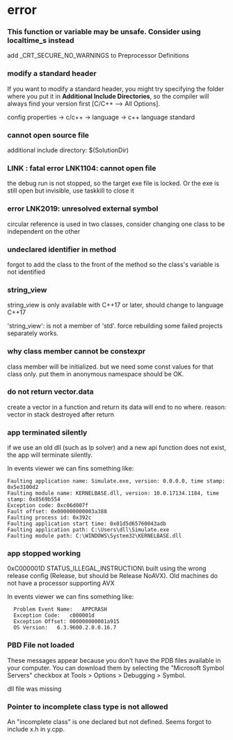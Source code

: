 # error

### This function or variable may be unsafe. Consider using localtime_s instead
add _CRT_SECURE_NO_WARNINGS to Preprocessor Definitions

### modify a standard header
If you want to modify a standard header, you might try specifying the folder where you put it in **Additional Include Directories**, so the compiler will always find your version first [C/C++ --> All Options].

config properties -> c/c++ -> language -> c++ language standard

### cannot open source file
additional include directory: $(SolutionDir)

### LINK : fatal error LNK1104: cannot open file
the debug run is not stopped, so the target exe file is locked. Or the exe is still open but invisible, use taskkill to close it

### error LNK2019: unresolved external symbol
circular reference is used in two classes, consider changing one class to be independent on the other

### undeclared identifier in method
forgot to add the class to the front of the method so the class's variable is not identified

### string_view
string_view is only available with C++17 or later, should change to language C++17  

'string_view': is not a member of 'std'. force rebuilding some failed projects separately works.

### why class member cannot be constexpr
class member will be initialized. but we need some const values for that class only.
put them in anonymous namespace should be OK. 

### do not return vector.data
create a vector in a function and return its data will end to no where. reason: vector in stack destroyed after return

### app terminated silently
if we use an old dll (such as lp solver) and a new api function does not exist, the app will terminate silently.

In events viewer we can fins something like:
```
Faulting application name: Simulate.exe, version: 0.0.0.0, time stamp: 0x5e3100d2
Faulting module name: KERNELBASE.dll, version: 10.0.17134.1184, time stamp: 0x8569b554
Exception code: 0xc06d007f
Fault offset: 0x000000000003a388
Faulting process id: 0x392c
Faulting application start time: 0x01d5d65760043adb
Faulting application path: C:\Users\dll\Simulate.exe
Faulting module path: C:\WINDOWS\System32\KERNELBASE.dll
```

### app stopped working
0xC000001D STATUS_ILLEGAL_INSTRUCTION\\
built using the wrong release config (Release, but should be Release NoAVX). Old machines do not have a processor supporting AVX

In events viewer we can fins something like:
```
  Problem Event Name:	APPCRASH
  Exception Code:	c000001d
  Exception Offset:	000000000001a915
  OS Version:	6.3.9600.2.0.0.16.7
```

### PBD File not loaded
These messages appear because you don't have the PDB files available in your computer. You can download them by selecting the "Microsoft Symbol Servers" checkbox at Tools > Options > Debugging > Symbol.

dll file was missing

### Pointer to incomplete class type is not allowed

An "incomplete class" is one declared but not defined. Seems forgot to include x.h in y.cpp.
